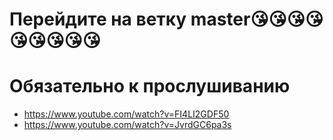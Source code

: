 # Перейдите на ветку master😘😘😘😘😘😘😘😘😘
# Обязательно к прослушиванию
- https://www.youtube.com/watch?v=FI4LI2GDF50
- https://www.youtube.com/watch?v=JvrdGC6pa3s
